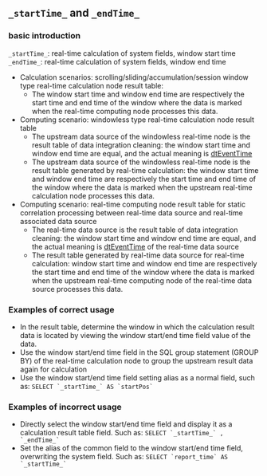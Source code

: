 ## `_startTime_` and `_endTime_`

### basic introduction

`_startTime_`: real-time calculation of system fields, window start time
`_endTime_`: real-time calculation of system fields, window end time
   - Calculation scenarios: scrolling/sliding/accumulation/session window type real-time calculation node result table:
     - The window start time and window end time are respectively the start time and end time of the window where the data is marked when the real-time computing node processes this data.
   - Computing scenario: windowless type real-time calculation node result table
     - The upstream data source of the windowless real-time node is the result table of data integration cleaning: the window start time and window end time are equal, and the actual meaning is [dtEventTime](../faq/localtime.md)
     - The upstream data source of the windowless real-time node is the result table generated by real-time calculation: the window start time and window end time are respectively the start time and end time of the window where the data is marked when the upstream real-time calculation node processes this data.
   - Computing scenario: real-time computing node result table for static correlation processing between real-time data source and real-time associated data source
     - The real-time data source is the result table of data integration cleaning: the window start time and window end time are equal, and the actual meaning is [dtEventTime](../faq/localtime.md) of the real-time data source
     - The result table generated by real-time data source for real-time calculation: window start time and window end time are respectively the start time and end time of the window where the data is marked when the upstream real-time computing node of the real-time data source processes this data.

### Examples of correct usage

* In the result table, determine the window in which the calculation result data is located by viewing the window start/end time field value of the data.
* Use the window start/end time field in the SQL group statement (GROUP BY) of the real-time calculation node to group the upstream result data again for calculation
* Use the window start/end time field setting alias as a normal field, such as: ```SELECT `_startTime_` AS `startPos` ```

### Examples of incorrect usage

* Directly select the window start/end time field and display it as a calculation result table field. Such as: ```SELECT `_startTime_` , `_endTime_` ```
* Set the alias of the common field to the window start/end time field, overwriting the system field. Such as: ```SELECT `report_time` AS `_startTime_` ```